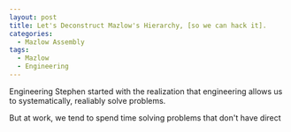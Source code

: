 ```yaml
---
layout: post
title: Let's Deconstruct Mazlow's Hierarchy, [so we can hack it].
categories:
  - Mazlow Assembly
tags:
  - Mazlow
  - Engineering
---
```

Engineering Stephen started with the realization that engineering allows us to systematically, realiably solve problems.

But at work, we tend to spend time solving problems that don't have direct
